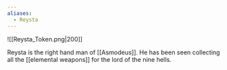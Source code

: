 ```yaml
---
aliases:
  - Reysta
---
```

![[Reysta_Token.png|200]]

Reysta is the right hand man of [[Asmodeus]]. He has been seen collecting all the [[elemental weapons]] for the lord of the nine hells.
